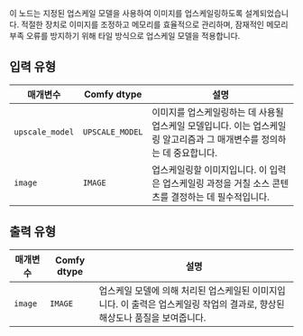 
이 노드는 지정된 업스케일 모델을 사용하여 이미지를 업스케일링하도록 설계되었습니다. 적절한 장치로 이미지를 조정하고 메모리를 효율적으로 관리하며, 잠재적인 메모리 부족 오류를 방지하기 위해 타일 방식으로 업스케일 모델을 적용합니다.
## 입력 유형

| 매개변수         | Comfy dtype       | 설명                                                                 |
|-------------------|-------------------|----------------------------------------------------------------------------|
| `upscale_model`   | `UPSCALE_MODEL`   | 이미지를 업스케일링하는 데 사용될 업스케일 모델입니다. 이는 업스케일링 알고리즘과 그 매개변수를 정의하는 데 중요합니다. |
| `image`           | `IMAGE`           | 업스케일링할 이미지입니다. 이 입력은 업스케일링 과정을 거칠 소스 콘텐츠를 결정하는 데 필수적입니다. |

## 출력 유형

| 매개변수 | Comfy dtype | 설명                                        |
|-----------|-------------|----------------------------------------------------|
| `image`   | `IMAGE`     | 업스케일 모델에 의해 처리된 업스케일된 이미지입니다. 이 출력은 업스케일링 작업의 결과로, 향상된 해상도나 품질을 보여줍니다. |